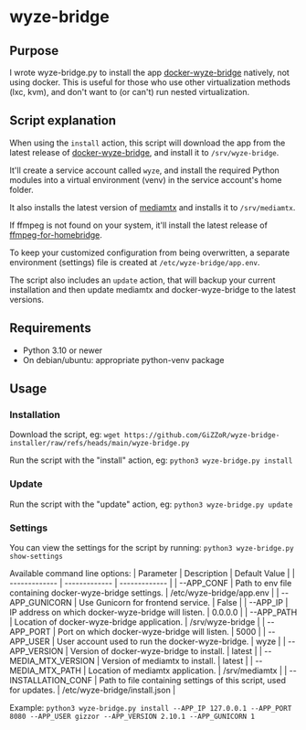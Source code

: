 # wyze-bridge

## Purpose
I wrote wyze-bridge.py to install the app [docker-wyze-bridge](https://github.com/mrlt8/docker-wyze-bridge) natively, not using docker.
This is useful for those who use other virtualization methods (lxc, kvm), and don't want to (or can't) run nested virtualization.

## Script explanation
When using the `install` action, this script will download the app from the latest release of [docker-wyze-bridge](https://github.com/mrlt8/docker-wyze-bridge), and install it to `/srv/wyze-bridge`.

It'll create a service account called `wyze`, and install the required Python modules into a virtual environment (venv) in the service account's home folder.

It also installs the latest version of [mediamtx](https://github.com/bluenviron/mediamtx) and installs it to `/srv/mediamtx`.

If ffmpeg is not found on your system, it'll install the latest release of [ffmpeg-for-homebridge](https://github.com/homebridge/ffmpeg-for-homebridge).

To keep your customized configuration from being overwritten, a separate environment (settings) file is created at `/etc/wyze-bridge/app.env`.


The script also includes an `update` action, that will backup your current installation and then update mediamtx and docker-wyze-bridge to the latest versions.

## Requirements
- Python 3.10 or newer
- On debian/ubuntu: appropriate python-venv package

## Usage

### Installation
Download the script, eg: `wget https://github.com/GiZZoR/wyze-bridge-installer/raw/refs/heads/main/wyze-bridge.py`

Run the script with the "install" action, eg: `python3 wyze-bridge.py install`

### Update
Run the script with the "update" action, eg: `python3 wyze-bridge.py update`

### Settings
You can view the settings for the script by running: `python3 wyze-bridge.py show-settings`

Available command line options:
| Parameter | Description | Default Value |
| ------------- | ------------- | ------------- |
| --APP_CONF | Path to env file containing docker-wyze-bridge settings. | /etc/wyze-bridge/app.env |
| --APP_GUNICORN | Use Gunicorn for frontend service. | False |
| --APP_IP | IP address on which docker-wyze-bridge will listen. | 0.0.0.0 |
| --APP_PATH | Location of docker-wyze-bridge application. | /srv/wyze-bridge |
| --APP_PORT | Port on which docker-wyze-bridge will listen. | 5000 |
| --APP_USER | User account used to run the docker-wyze-bridge. | wyze |
| --APP_VERSION | Version of docker-wyze-bridge to install. | latest |
| --MEDIA_MTX_VERSION | Version of mediamtx to install. | latest |
| --MEDIA_MTX_PATH | Location of mediamtx application. | /srv/mediamtx |
| --INSTALLATION_CONF | Path to file containing settings of this script, used for updates. | /etc/wyze-bridge/install.json |

Example: `python3 wyze-bridge.py install --APP_IP 127.0.0.1 --APP_PORT 8080 --APP_USER gizzor --APP_VERSION 2.10.1 --APP_GUNICORN 1`
